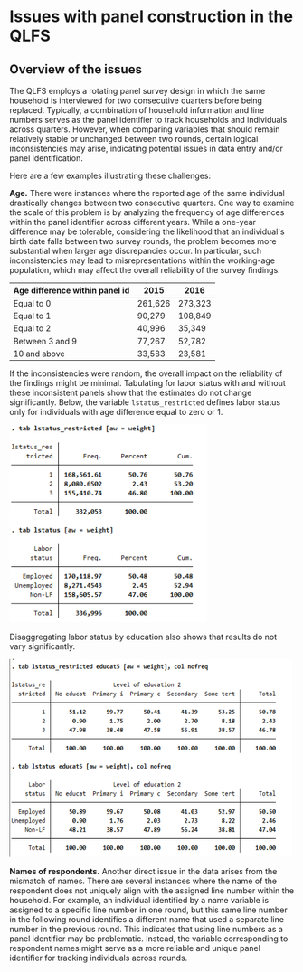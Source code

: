 # Issues with panel construction in the QLFS

## Overview of the issues
The QLFS employs a rotating panel survey design in which the same household is interviewed for two consecutive quarters before being replaced. Typically, a combination of household information and line numbers serves as the panel identifier to track households and individuals across quarters. However, when comparing variables that should remain relatively stable or unchanged between two rounds, certain logical inconsistencies may arise, indicating potential issues in data entry and/or panel identification.

Here are a few examples illustrating these challenges:

**Age.**  There were instances where the reported age of the same individual drastically changes between two consecutive quarters.
One way to examine the scale of this problem is by analyzing the frequency of age differences within the panel identifier across different years.
While a one-year difference may be tolerable, considering the likelihood that an individual's birth date falls between 
two survey rounds, the problem becomes more substantial when larger age discrepancies occur. 
In particular, such inconsistencies may lead to misrepresentations within the working-age population, which may affect the overall reliability of the survey findings.

| **Age   difference within panel id** | **2015** | **2016** |
|---|---|---|
| Equal to 0 | 261,626 | 273,323 |
| Equal to 1 | 90,279 | 108,849 |
| Equal to 2 | 40,996 | 35,349 |
| Between 3 and 9 | 77,267 | 52,782 |
| 10 and above | 33,583 | 23,581 |

If the inconsistencies were random, the overall impact on the reliability of the findings might be minimal. Tabulating for labor status with and without these inconsistent panels show that the estimates do not change significantly. Below, the variable `lstatus_restricted` defines labor status only for individuals with age difference equal to zero or 1.  

<img src="Utilities/lstatus_age.png" alt="issueage" width="350" height="350">


Disaggregating labor status by education also shows that results do not vary significantly. 

<img src="Utilities/educ_age.png" alt="issueage" width="500" height="350">


**Names of respondents.** Another direct issue in the data arises from the mismatch of names. There are several instances where the name of the respondent does not uniquely align with the assigned line number within the household. For example, an individual identified by a name variable is assigned to a specific line number in one round, but this same line number in the following round identifies a different name that used a separate line number in the previous round. This indicates that using line numbers as a panel identifier may be problematic. Instead, the variable corresponding to respondent names might serve as a more reliable and unique panel identifier for tracking individuals across rounds.

